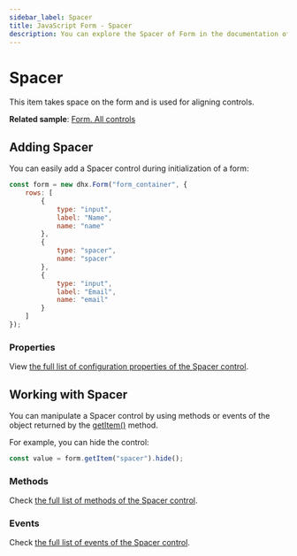 ```yaml
---
sidebar_label: Spacer
title: JavaScript Form - Spacer 
description: You can explore the Spacer of Form in the documentation of the DHTMLX JavaScript UI library. Browse developer guides and API reference, try out code examples and live demos, and download a free 30-day evaluation version of DHTMLX Suite.
---
```


# Spacer

This item takes space on the form and is used for aligning controls.

**Related sample**: [Form. All controls](https://snippet.dhtmlx.com/ikyyekxq)

## Adding Spacer

You can easily add a Spacer control during initialization of a form:

~~~js
const form = new dhx.Form("form_container", {
    rows: [
        {
  			type: "input",
  			label: "Name",
  			name: "name"
		},
		{
  			type: "spacer",
            name: "spacer"
		},
		{
  			type: "input",
  			label: "Email",
  			name: "email"
		}
    ]
});
~~~

### Properties

View [the full list of configuration properties of the Spacer control](form/api/spacer/api_spacer_properties.md).

## Working with Spacer

You can manipulate a Spacer control by using methods or events of the object returned by the [getItem()](form/api/form_getitem_method.md) method.

For example, you can hide the control:

~~~js
const value = form.getItem("spacer").hide();
~~~

### Methods

Check [the full list of methods of the Spacer control](form/api/api_overview.md#spacer-methods).

### Events

Check [the full list of events of the Spacer control](form/api/api_overview.md#spacer-events).
